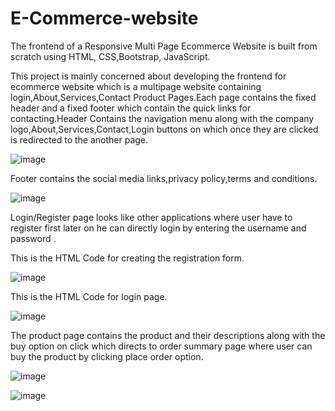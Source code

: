 # E-Commerce-website

The frontend of a Responsive Multi Page Ecommerce Website is built from scratch using HTML, CSS,Bootstrap, JavaScript.

This project is mainly concerned about developing the frontend for ecommerce website which is a multipage website containing login,About,Services,Contact Product Pages.Each page contains the fixed header and a fixed footer which contain the quick links for contacting.Header Contains the navigation menu along with the company logo,About,Services,Contact,Login buttons on which once they are clicked is redirected to the another page.

![image](https://user-images.githubusercontent.com/103095458/230983564-1bcba95a-6caf-4967-aefd-d5c494b9682b.png)

Footer contains the social media links,privacy policy,terms and conditions.

![image](https://user-images.githubusercontent.com/103095458/230983710-7b5c10ce-0f72-46f5-b114-059632ac2bf6.png)

Login/Register page looks like other applications where user have to register first later on he can directly login by entering the username and password .


This is the HTML Code for creating the registration form.

![image](https://user-images.githubusercontent.com/103095458/230983846-b0d00ccf-1474-4483-84ad-4153b8f45f08.png)

This is the HTML Code for login page.

![image](https://user-images.githubusercontent.com/103095458/230984026-89741310-d505-463d-a47b-df5c20cf0b3b.png)



The product page contains the product and their descriptions along with the buy option on click which directs to order summary page where user can buy the product by clicking place order option. 

![image](https://user-images.githubusercontent.com/103095458/230984150-cc601546-e4e3-451d-8b53-e8b13a3707ea.png)

![image](https://user-images.githubusercontent.com/103095458/230984479-e195d868-44c2-4ca7-9223-5a1838f6321b.png)

